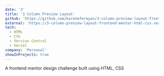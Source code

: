```yaml
---
date: '3'
title: '3 Column Preview Layout'
github: 'https://github.com/karenefereyan/3-column-preview-layout-frontend-mentor-HTML-CSS'
external: 'https://3-column-preview-layout-frontend-mentor-html-css.vercel.app/'
tech:
  - HTML
  - CSS
  - Version Control
  - Vercel
company: 'Personal'
showInProjects: true
---
```


A frontend mentor design challenge built using HTML, CSS
